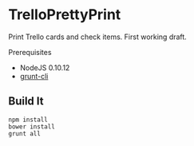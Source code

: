 TrelloPrettyPrint
=================

Print Trello cards and check items. First working draft.

Prerequisites

- NodeJS 0.10.12
- [grunt-cli](https://github.com/gruntjs/grunt-cli)

Build It
--------

    npm install
    bower install
    grunt all

    
